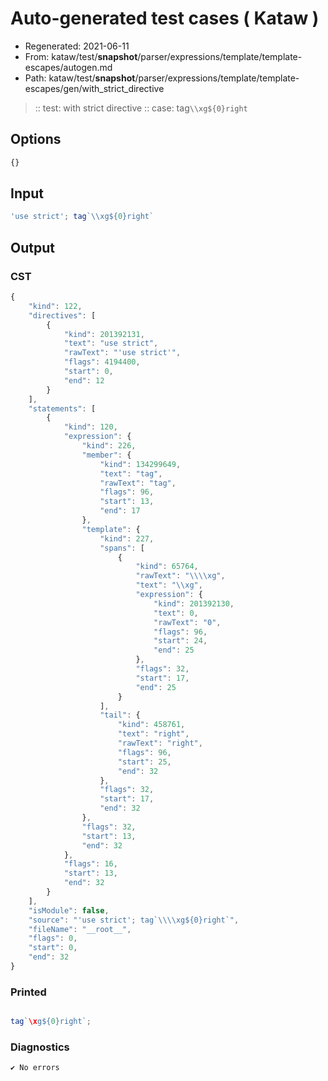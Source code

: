 # Auto-generated test cases ( Kataw )
- Regenerated: 2021-06-11
- From: kataw/test/__snapshot__/parser/expressions/template/template-escapes/autogen.md
- Path: kataw/test/__snapshot__/parser/expressions/template/template-escapes/gen/with_strict_directive
> :: test: with strict directive
> :: case: tag`\\xg${0}right`
## Options

`````js
{}
`````
## Input

`````js
'use strict'; tag`\\xg${0}right`
`````
## Output

### CST

```javascript
{
    "kind": 122,
    "directives": [
        {
            "kind": 201392131,
            "text": "use strict",
            "rawText": "'use strict'",
            "flags": 4194400,
            "start": 0,
            "end": 12
        }
    ],
    "statements": [
        {
            "kind": 120,
            "expression": {
                "kind": 226,
                "member": {
                    "kind": 134299649,
                    "text": "tag",
                    "rawText": "tag",
                    "flags": 96,
                    "start": 13,
                    "end": 17
                },
                "template": {
                    "kind": 227,
                    "spans": [
                        {
                            "kind": 65764,
                            "rawText": "\\\\xg",
                            "text": "\\xg",
                            "expression": {
                                "kind": 201392130,
                                "text": 0,
                                "rawText": "0",
                                "flags": 96,
                                "start": 24,
                                "end": 25
                            },
                            "flags": 32,
                            "start": 17,
                            "end": 25
                        }
                    ],
                    "tail": {
                        "kind": 458761,
                        "text": "right",
                        "rawText": "right",
                        "flags": 96,
                        "start": 25,
                        "end": 32
                    },
                    "flags": 32,
                    "start": 17,
                    "end": 32
                },
                "flags": 32,
                "start": 13,
                "end": 32
            },
            "flags": 16,
            "start": 13,
            "end": 32
        }
    ],
    "isModule": false,
    "source": "'use strict'; tag`\\\\xg${0}right`",
    "fileName": "__root__",
    "flags": 0,
    "start": 0,
    "end": 32
}
```

### Printed

```javascript

tag`\xg${0}right`;
```

### Diagnostics

```javascript
✔ No errors
```

